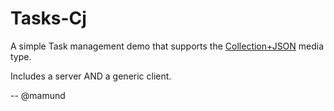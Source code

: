 # Tasks-Cj

A simple Task management demo that supports the
[Collection+JSON](http://amundsen.com/media-types/collection/) media type.

Includes a server AND a generic client.

-- @mamund

